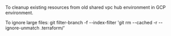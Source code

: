 To cleanup existing resources from old shared vpc hub environment in GCP environment.

To ignore large files:
git filter-branch -f --index-filter 'git rm --cached -r --ignore-unmatch .terraform/'
